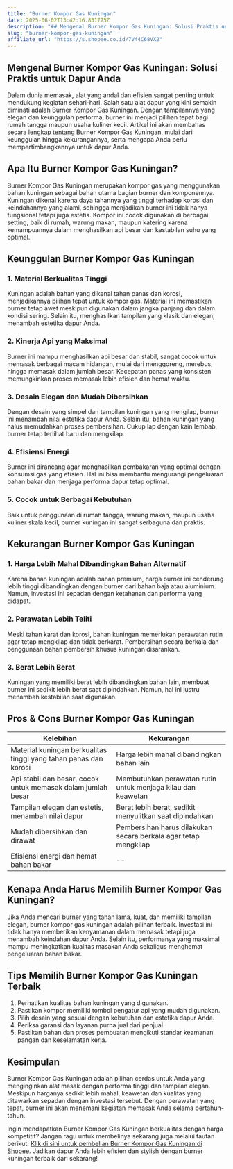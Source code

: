 ```yaml
---
title: "Burner Kompor Gas Kuningan"
date: 2025-06-02T13:42:16.851775Z
description: "## Mengenal Burner Kompor Gas Kuningan: Solusi Praktis untuk Dapur Anda..."
slug: "burner-kompor-gas-kuningan"
affiliate_url: "https://s.shopee.co.id/7V44C68VX2"
---
```

## Mengenal Burner Kompor Gas Kuningan: Solusi Praktis untuk Dapur Anda

Dalam dunia memasak, alat yang andal dan efisien sangat penting untuk mendukung kegiatan sehari-hari. Salah satu alat dapur yang kini semakin diminati adalah Burner Kompor Gas Kuningan. Dengan tampilannya yang elegan dan keunggulan performa, burner ini menjadi pilihan tepat bagi rumah tangga maupun usaha kuliner kecil. Artikel ini akan membahas secara lengkap tentang Burner Kompor Gas Kuningan, mulai dari keunggulan hingga kekurangannya, serta mengapa Anda perlu mempertimbangkannya untuk dapur Anda.

## Apa Itu Burner Kompor Gas Kuningan?

Burner Kompor Gas Kuningan merupakan kompor gas yang menggunakan bahan kuningan sebagai bahan utama bagian burner dan komponennya. Kuningan dikenal karena daya tahannya yang tinggi terhadap korosi dan keindahannya yang alami, sehingga menjadikan burner ini tidak hanya fungsional tetapi juga estetis. Kompor ini cocok digunakan di berbagai setting, baik di rumah, warung makan, maupun katering karena kemampuannya dalam menghasilkan api besar dan kestabilan suhu yang optimal.

## Keunggulan Burner Kompor Gas Kuningan

### 1. Material Berkualitas Tinggi

Kuningan adalah bahan yang dikenal tahan panas dan korosi, menjadikannya pilihan tepat untuk kompor gas. Material ini memastikan burner tetap awet meskipun digunakan dalam jangka panjang dan dalam kondisi sering. Selain itu, menghasilkan tampilan yang klasik dan elegan, menambah estetika dapur Anda.

### 2. Kinerja Api yang Maksimal

Burner ini mampu menghasilkan api besar dan stabil, sangat cocok untuk memasak berbagai macam hidangan, mulai dari menggoreng, merebus, hingga memasak dalam jumlah besar. Kecepatan panas yang konsisten memungkinkan proses memasak lebih efisien dan hemat waktu.

### 3. Desain Elegan dan Mudah Dibersihkan

Dengan desain yang simpel dan tampilan kuningan yang mengilap, burner ini menambah nilai estetika dapur Anda. Selain itu, bahan kuningan yang halus memudahkan proses pembersihan. Cukup lap dengan kain lembab, burner tetap terlihat baru dan mengkilap.

### 4. Efisiensi Energi

Burner ini dirancang agar menghasilkan pembakaran yang optimal dengan konsumsi gas yang efisien. Hal ini bisa membantu mengurangi pengeluaran bahan bakar dan menjaga performa dapur tetap optimal.

### 5. Cocok untuk Berbagai Kebutuhan

Baik untuk penggunaan di rumah tangga, warung makan, maupun usaha kuliner skala kecil, burner kuningan ini sangat serbaguna dan praktis.

## Kekurangan Burner Kompor Gas Kuningan

### 1. Harga Lebih Mahal Dibandingkan Bahan Alternatif

Karena bahan kuningan adalah bahan premium, harga burner ini cenderung lebih tinggi dibandingkan dengan burner dari bahan baja atau aluminium. Namun, investasi ini sepadan dengan ketahanan dan performa yang didapat.

### 2. Perawatan Lebih Teliti

Meski tahan karat dan korosi, bahan kuningan memerlukan perawatan rutin agar tetap mengkilap dan tidak berkarat. Pembersihan secara berkala dan penggunaan bahan pembersih khusus kuningan disarankan.

### 3. Berat Lebih Berat

Kuningan yang memiliki berat lebih dibandingkan bahan lain, membuat burner ini sedikit lebih berat saat dipindahkan. Namun, hal ini justru menambah kestabilan saat digunakan.

## Pros & Cons Burner Kompor Gas Kuningan

| Kelebihan | Kekurangan |
|---|---|
| Material kuningan berkualitas tinggi yang tahan panas dan korosi | Harga lebih mahal dibandingkan bahan lain |
| Api stabil dan besar, cocok untuk memasak dalam jumlah besar | Membutuhkan perawatan rutin untuk menjaga kilau dan keawetan |
| Tampilan elegan dan estetis, menambah nilai dapur | Berat lebih berat, sedikit menyulitkan saat dipindahkan |
| Mudah dibersihkan dan dirawat | Pembersihan harus dilakukan secara berkala agar tetap mengkilap |
| Efisiensi energi dan hemat bahan bakar | -- |

## Kenapa Anda Harus Memilih Burner Kompor Gas Kuningan?

Jika Anda mencari burner yang tahan lama, kuat, dan memiliki tampilan elegan, burner kompor gas kuningan adalah pilihan terbaik. Investasi ini tidak hanya memberikan kenyamanan dalam memasak tetapi juga menambah keindahan dapur Anda. Selain itu, performanya yang maksimal mampu meningkatkan kualitas masakan Anda sekaligus menghemat pengeluaran bahan bakar.

## Tips Memilih Burner Kompor Gas Kuningan Terbaik

1. Perhatikan kualitas bahan kuningan yang digunakan.
2. Pastikan kompor memiliki tombol pengatur api yang mudah digunakan.
3. Pilih desain yang sesuai dengan kebutuhan dan estetika dapur Anda.
4. Periksa garansi dan layanan purna jual dari penjual.
5. Pastikan bahan dan proses pembuatan mengikuti standar keamanan pangan dan keselamatan kerja.

## Kesimpulan

Burner Kompor Gas Kuningan adalah pilihan cerdas untuk Anda yang menginginkan alat masak dengan performa tinggi dan tampilan elegan. Meskipun harganya sedikit lebih mahal, keawetan dan kualitas yang ditawarkan sepadan dengan investasi tersebut. Dengan perawatan yang tepat, burner ini akan menemani kegiatan memasak Anda selama bertahun-tahun.

Ingin mendapatkan Burner Kompor Gas Kuningan berkualitas dengan harga kompetitif? Jangan ragu untuk membelinya sekarang juga melalui tautan berikut: [Klik di sini untuk pembelian Burner Kompor Gas Kuningan di Shopee](https://s.shopee.co.id/7V44C68VX2). Jadikan dapur Anda lebih efisien dan stylish dengan burner kuningan terbaik dari sekarang!